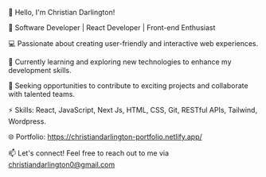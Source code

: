 👋 Hello, I'm Christian Darlington!

🚀 Software Developer | React Developer | Front-end Enthusiast

💻 Passionate about creating user-friendly and interactive web experiences.

🌱 Currently learning and exploring new technologies to enhance my development skills.

💼 Seeking opportunities to contribute to exciting projects and collaborate with talented teams.

⚡️ Skills: React, JavaScript, Next Js, HTML, CSS, Git, RESTful APIs, Tailwind, Wordpress.

🌐 Portfolio: https://christiandarlington-portfolio.netlify.app/

📫 Let's connect! Feel free to reach out to me via christiandarlington0@gmail.com 

